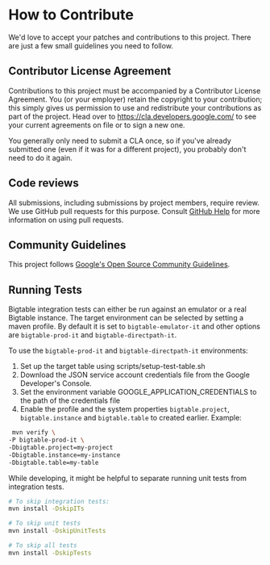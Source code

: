 # How to Contribute

We'd love to accept your patches and contributions to this project. There are
just a few small guidelines you need to follow.

## Contributor License Agreement

Contributions to this project must be accompanied by a Contributor License
Agreement. You (or your employer) retain the copyright to your contribution;
this simply gives us permission to use and redistribute your contributions as
part of the project. Head over to <https://cla.developers.google.com/> to see
your current agreements on file or to sign a new one.

You generally only need to submit a CLA once, so if you've already submitted one
(even if it was for a different project), you probably don't need to do it
again.

## Code reviews

All submissions, including submissions by project members, require review. We
use GitHub pull requests for this purpose. Consult
[GitHub Help](https://help.github.com/articles/about-pull-requests/) for more
information on using pull requests.

## Community Guidelines

This project follows
[Google's Open Source Community Guidelines](https://opensource.google.com/conduct/).


## Running Tests

Bigtable integration tests can either be run against an emulator or a real Bigtable instance.
The target environment can be selected by setting a maven profile. By default it is set to 
`bigtable-emulator-it` and other options are `bigtable-prod-it` and `bigtable-directpath-it`.

To use the `bigtable-prod-it` and `bigtable-directpath-it` environments:

1. Set up the target table using scripts/setup-test-table.sh
2. Download the JSON service account credentials file from the Google Developer's Console.
3. Set the environment variable GOOGLE_APPLICATION_CREDENTIALS to the path of the credentials file
4. Enable the profile and the system properties `bigtable.project`, `bigtable.instance` 
   and `bigtable.table` to created earlier. Example:
  ```bash
   mvn verify \
  -P bigtable-prod-it \
  -Dbigtable.project=my-project
  -Dbigtable.instance=my-instance
  -Dbigtable.table=my-table
  ```

While developing, it might be helpful to separate running unit tests from integration tests.

```bash
# To skip integration tests:
mvn install -DskipITs

# To skip unit tests
mvn install -DskipUnitTests

# To skip all tests
mvn install -DskipTests
```